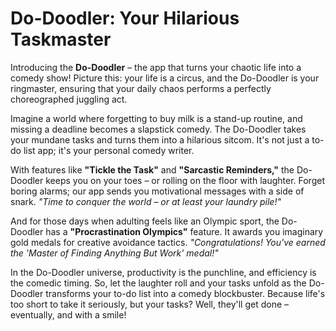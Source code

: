 # Do-Doodler: Your Hilarious Taskmaster

Introducing the **Do-Doodler** – the app that turns your chaotic life into a comedy show! Picture this: your life is a circus, and the Do-Doodler is your ringmaster, ensuring that your daily chaos performs a perfectly choreographed juggling act.

Imagine a world where forgetting to buy milk is a stand-up routine, and missing a deadline becomes a slapstick comedy. The Do-Doodler takes your mundane tasks and turns them into a hilarious sitcom. It's not just a to-do list app; it's your personal comedy writer.

With features like **"Tickle the Task"** and **"Sarcastic Reminders,"** the Do-Doodler keeps you on your toes – or rolling on the floor with laughter. Forget boring alarms; our app sends you motivational messages with a side of snark. *"Time to conquer the world – or at least your laundry pile!"*

And for those days when adulting feels like an Olympic sport, the Do-Doodler has a **"Procrastination Olympics"** feature. It awards you imaginary gold medals for creative avoidance tactics. *"Congratulations! You've earned the 'Master of Finding Anything But Work' medal!"*

In the Do-Doodler universe, productivity is the punchline, and efficiency is the comedic timing. So, let the laughter roll and your tasks unfold as the Do-Doodler transforms your to-do list into a comedy blockbuster. Because life's too short to take it seriously, but your tasks? Well, they'll get done – eventually, and with a smile!
